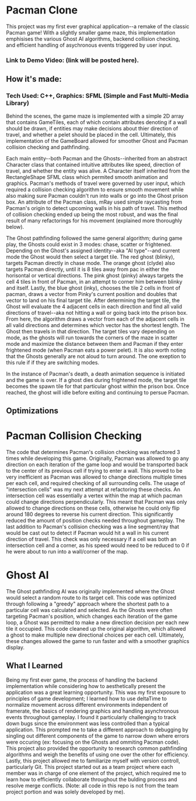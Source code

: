 # Pacman Clone
This project was my first ever graphical application--a remake of the classic Pacman game! With a slightly smaller game maze, this implementation emphisises 
the various Ghost AI algorithms, backend collision checking, and efficient handling of asychronous events triggered by user input.

### Link to Demo Video: (link will be posted here).

## How it's made:
### Tech Used: C++, Graphics: SFML (Simple and Fast Multi-Media Library)

Behind the scenes, the game maze is implemented with a simple 2D array that contains GameTiles, each of which contain attributes denoting if a 
wall should be drawn, if entities may make decisions about thier direction of travel, and whether a pelet should be placed in the cell. Ultimately, 
this implementation of the GameBoard allowed for smoother Ghost and Pacman collision checking and pathfinding. 

Each main entity--both Pacman and the Ghosts--inherited from an abstract Character class that contained intuitive attributes like speed, direction of travel, 
and whether the entity was alive. A Character itself inherited from the RectangleShape SFML class which permited smooth animation and graphics. Pacman's methods
of travel were governed by user input, which required a collision checking algorithm to ensure smooth movement while also making sure Pacman couldn't run into 
walls or go into the Ghost prison box. An attribute of the Pacman class, mRay used simple raycasting from Pacman's origin to detect upcoming walls in his path of 
travel. This method of collision checking ended up being the most robust, and was the final result of many refactorings for his movement (explained more thoroughly
below).

The Ghost pathfinding followed the same general algorithm; during game play, the Ghosts could exist in 3 modes: chase, scatter or frightened.
Depending on the Ghost's assigned identity--aka "AI type"--and current mode the Ghost would then select a target tile. The red ghost (blinky), 
targets Pacman directly in chase mode. The orange ghost (clyde) also targets Pacman directly, until it is 8 tiles away from pac in either the horisontal or 
vertical directions. The pink ghost (pinky) always targets the cell 4 tiles in front of Pacman, in an attempt to corner him between blinky and itself. Lastly, 
the blue ghost (inky), chooses the tile 2 cells in front of pacman, draws a vector from Pinky's current position and doubles that vector to land on his final 
target tile. After determining the target tile, the Ghost will evaluate the 4 adjacent cells in each direction and find all valid directions of travel--aka 
not hitting a wall or going back into the prison box. From here, the algorithm draws a vector from each of the adjacent cells in all valid directions and determines 
which vector has the shortest length. The Ghost then travels in that direction. The target tiles vary depending on mode, as the ghosts will run towards the corners 
of the maze in scatter mode and maximize the distance between them and Pacman if they enter frightened mode (when Pacman eats a power pelet). It is also worth noting 
that the Ghosts generally are not aloud to turn around. The one exeption to this rule if if they are switching modes. 

In the instance of Pacman's death, a death animation sequence is initiated and the game is over. If a ghost dies during frightened mode, the target tile becomes the 
spawn tile for that particular ghost within the prison box. Once reached, the ghost will idle before exiting and continuing to persue Pacman. 

## Optimizations
# Pacman Collision Checking
The code that determines Pacman's collision checking was refactored 3 times while developing this game. Originally, Pacman was allowed to go any direction on each
iteration of the game loop and would be transported back to the center of its previous cell if trying to enter a wall. This proved to be very inefficient as
Pacman was allowed to change directions multiple times per each cell, and required checking of all surrounding cells. The usage of "intersection cells" was my next 
attempt at refactoring these checks. An intersection cell was essentially a vertex within the map at which pacman could change directions perpendicularly. This meant
that Pacman was only allowed to change directions on these cells, otherwise he could only flip around 180 degrees to reverse his current direction. This significantly
reduced the amount of position checks needed throughout gameplay. The last addition to Pacman's collision checking was a line segment/ray that would be cast out to detect
if Pacman would hit a wall in his current direction of travel. This check was only necessary if a cell was both an intersection cell and a corner, as his speed would 
need to be reduced to 0 if he were about to run into a wall/corner of the map. 

# Ghost AI
The Ghost pathfinding AI was originally implemented where the Ghost would select a random route to its target cell. This code was optimized through following
a "greedy" approach where the shortest path to a particular cell was calculated and selected. As the Ghosts were often targeting Pacman's position, which changes each 
iteration of the game loop, a Ghost was permitted to make a new direction decision per each new tile it occupied. This code cleaned up the original algorithm, 
which allowed a ghost to make multiple new directional choices per each cell. Ultimately, these changes allowed the game to run faster and with a smoother graphics
display.

## What I Learned
Being my first ever game, the process of handling the backend implementation while considering how to aesthetically present the application was a great learning 
opportunity. This was my first exposure to principles of game development; I learned how to use deltaTime to normalize movement across different environments 
independent of framerate, the basics of rendering graphics and handling asynchronous events throughout gameplay. I found it particularly challenging to track down 
bugs since the environment was less controlled than a typical application. This prompted me to take a different approach to debugging by singling out different components
of the game to narrow down where errors were occuring (ex: focusing on the Ghosts and ommiting Pacman code). This project also provided the opportunity to research
common pathfinding algorithms and weigh the benefits of using one over the other for efficiency. Lastly, this project allowed me to familiarize myself with version
controll, particularly Git. This project started out as a team project where each member was in charge of one element of the project, which required me to learn how 
to efficiently collaborate throughout the bulding process and resolve merge conflicts. (Note: all code in this repo is not from the team project portion and was solely
developed by me). 



